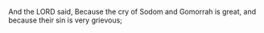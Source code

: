And the LORD said, Because the cry of Sodom and Gomorrah is great, and because their sin is very grievous;
